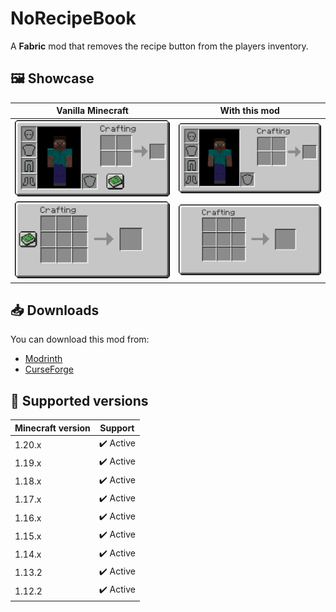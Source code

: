 # NoRecipeBook
A **Fabric** mod that removes the recipe button from the players inventory.

## 🖼️ Showcase

| Vanilla Minecraft                                 | With this mod                                        |
| ------------------------------------------------- | ---------------------------------------------------- |
| ![](./media/showcase/inventory-with-book.png)     | ![](./media/showcase/inventory-without-book.png)     |
| ![](./media/showcase/craftingtable-with-book.png) | ![](./media/showcase/craftingtable-without-book.png) |

## 📥 Downloads

You can download this mod from:
* [Modrinth](https://modrinth.com/mod/norecipebook-fabric)
* [CurseForge](https://www.curseforge.com/minecraft/mc-mods/norecipebook-fabric)

## 🎲 Supported versions

| Minecraft version | Support                   |
| ----------------- | ------------------------- |
| 1.20.x            | :heavy_check_mark: Active |
| 1.19.x            | :heavy_check_mark: Active |
| 1.18.x            | :heavy_check_mark: Active |
| 1.17.x            | :heavy_check_mark: Active |
| 1.16.x            | :heavy_check_mark: Active |
| 1.15.x            | :heavy_check_mark: Active |
| 1.14.x            | :heavy_check_mark: Active |
| 1.13.2            | :heavy_check_mark: Active |
| 1.12.2            | :heavy_check_mark: Active |
